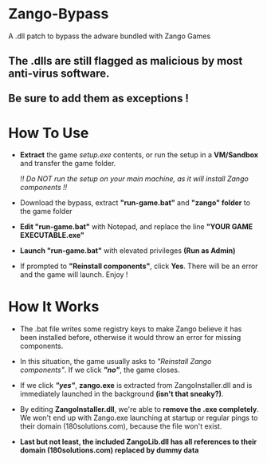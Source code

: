 # Zango-Bypass
A .dll patch to bypass the adware bundled with Zango Games

## The .dlls are still flagged as malicious by most anti-virus software.<br /><br />Be sure to add them as exceptions ! 


# How To Use
- **Extract** the game *setup.exe* contents, or run the setup in a **VM/Sandbox** and transfer the game folder.<br />

   *!! Do NOT run the setup on your main machine, as it will install Zango components !!*

- Download the bypass, extract **"run-game.bat"** and **"zango" folder** to the game folder

- **Edit "run-game.bat"** with Notepad, and replace the line **"YOUR GAME EXECUTABLE.exe"**

- **Launch "run-game.bat"** with elevated privileges **(Run as Admin)**
  
- If prompted to **"Reinstall components"**, click **Yes**. There will be an error and the game will launch. Enjoy !


# How It Works
- The .bat file writes some registry keys to make Zango believe it has been installed before, otherwise it would throw an error for missing components.

- In this situation, the game usually asks to *"Reinstall Zango components"*. If we click ***"no"***, the game closes. 

- If we click ***"yes"***, **zango.exe** is extracted from ZangoInstaller.dll and is immediately launched in the background **(isn't that sneaky?)**.

- By editing **ZangoInstaller.dll**, we're able to **remove the .exe completely**. We won't end up with Zango.exe launching at startup or regular pings to their domain (180solutions.com), because the file won't exist.

- **Last but not least, the included ZangoLib.dll has all references to their domain (180solutions.com) replaced by dummy data**
